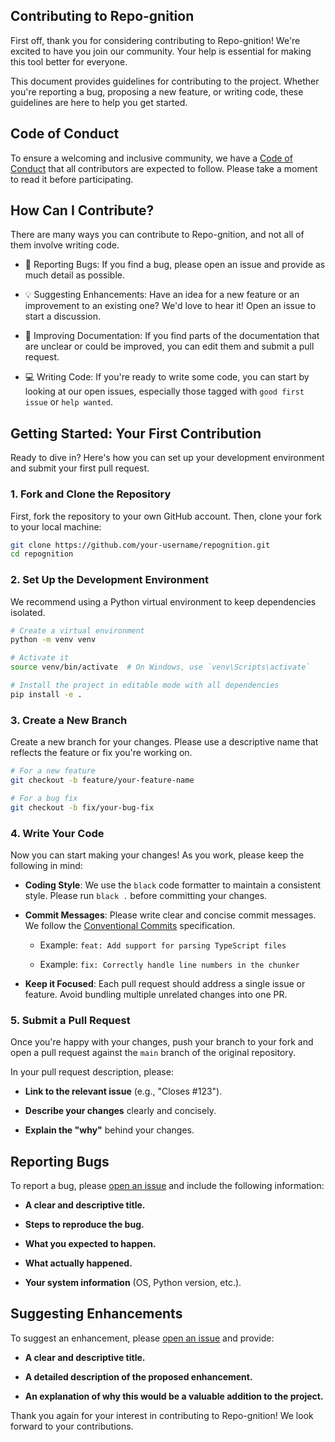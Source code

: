 ## Contributing to Repo-gnition

First off, thank you for considering contributing to Repo-gnition! We're excited to have you join our community. Your help is essential for making this tool better for everyone.

This document provides guidelines for contributing to the project. Whether you're reporting a bug, proposing a new feature, or writing code, these guidelines are here to help you get started.

## Code of Conduct

To ensure a welcoming and inclusive community, we have a [Code of Conduct](CODE_OF_CONDUCT.md) that all contributors are expected to follow. Please take a moment to read it before participating.

## How Can I Contribute?

There are many ways you can contribute to Repo-gnition, and not all of them involve writing code.

- 🐛 Reporting Bugs: If you find a bug, please open an issue and provide as much detail as possible.

- 💡 Suggesting Enhancements: Have an idea for a new feature or an improvement to an existing one? We'd love to hear it! Open an issue to start a discussion.

- 📖 Improving Documentation: If you find parts of the documentation that are unclear or could be improved, you can edit them and submit a pull request.

- 💻 Writing Code: If you're ready to write some code, you can start by looking at our open issues, especially those tagged with `good first issue` or `help wanted`.

## Getting Started: Your First Contribution

Ready to dive in? Here's how you can set up your development environment and submit your first pull request.

### 1. Fork and Clone the Repository

First, fork the repository to your own GitHub account. Then, clone your fork to your local machine:

```bash
git clone https://github.com/your-username/repognition.git
cd repognition
```

### 2. Set Up the Development Environment

We recommend using a Python virtual environment to keep dependencies isolated.

```bash
# Create a virtual environment
python -m venv venv

# Activate it
source venv/bin/activate  # On Windows, use `venv\Scripts\activate`

# Install the project in editable mode with all dependencies
pip install -e .
```

### 3. Create a New Branch

Create a new branch for your changes. Please use a descriptive name that reflects the feature or fix you're working on.

```bash
# For a new feature
git checkout -b feature/your-feature-name

# For a bug fix
git checkout -b fix/your-bug-fix
```

### 4. Write Your Code

Now you can start making your changes! As you work, please keep the following in mind:

- **Coding Style**: We use the `black` code formatter to maintain a consistent style. Please run `black .` before committing your changes.

- **Commit Messages**: Please write clear and concise commit messages. We follow the [Conventional Commits](https://www.conventionalcommits.org/en/v1.0.0/) specification.

  - Example: `feat: Add support for parsing TypeScript files`

  - Example: `fix: Correctly handle line numbers in the chunker`

- **Keep it Focused**: Each pull request should address a single issue or feature. Avoid bundling multiple unrelated changes into one PR.

### 5. Submit a Pull Request

Once you're happy with your changes, push your branch to your fork and open a pull request against the `main` branch of the original repository.

In your pull request description, please:

- **Link to the relevant issue** (e.g., "Closes #123").

- **Describe your changes** clearly and concisely.

- **Explain the "why"** behind your changes.

## Reporting Bugs

To report a bug, please [open an issue](https://github.com/trippynix/AI-DevAssistant/issues/new) and include the following information:

- **A clear and descriptive title.**

- **Steps to reproduce the bug.**

- **What you expected to happen.**

- **What actually happened.**

- **Your system information** (OS, Python version, etc.).

## Suggesting Enhancements

To suggest an enhancement, please [open an issue](https://github.com/trippynix/AI-DevAssistant/issues/new) and provide:

- **A clear and descriptive title.**

- **A detailed description of the proposed enhancement.**

- **An explanation of why this would be a valuable addition to the project.**

Thank you again for your interest in contributing to Repo-gnition! We look forward to your contributions.
